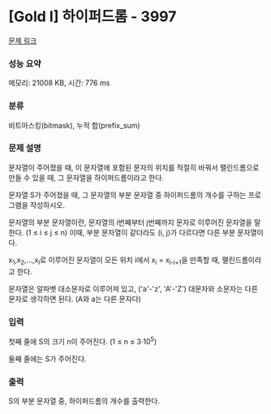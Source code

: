 # [Gold I] 하이퍼드롬 - 3997 

[문제 링크](https://www.acmicpc.net/problem/3997) 

### 성능 요약

메모리: 21008 KB, 시간: 776 ms

### 분류

비트마스킹(bitmask), 누적 합(prefix_sum)

### 문제 설명

<p>문자열이 주어졌을 때, 이 문자열에 포함된 문자의 위치를 적절히 바꿔서 팰린드롬으로 만들 수 있을 때, 그 문자열을 하이퍼드롬이라고 한다.</p>

<p>문자열 S가 주어졌을 때, 그 문자열의 부분 문자열 중 하이퍼드롬의 개수를 구하는 프로그램을 작성하시오.</p>

<p>문자열의 부분 문자열이란, 문자열의 i번째부터 j번째까지 문자로 이루어진 문자열을 말한다. (1 ≤ i ≤ j ≤ n) 이때, 부분 문자열이 같더라도 (i, j)가 다르다면 다른 부분 문자열이다.</p>

<p>x<sub>1</sub>,x<sub>2</sub>,...,x<sub>l</sub>로 이루어진 문자열이 모든 위치 i에서 x<sub>i</sub> = x<sub>l-i+1</sub>을 만족할 때, 팰린드롬이라고 한다.</p>

<p>문자열은 알파벳 대소문자로 이루어져 있고, ('a'-'z', 'A'-'Z') 대문자와 소문자는 다른 문자로 생각하면 된다. (A와 a는 다른 문자다)</p>

### 입력 

 <p>첫째 줄에 S의 크기 n이 주어진다. (1 ≤ n ≤ 3·10<sup>5</sup>)</p>

<p>둘째 줄에는 S가 주어진다.</p>

### 출력 

 <p>S의 부분 문자열 중, 하이퍼드롬의 개수를 출력한다.</p>

